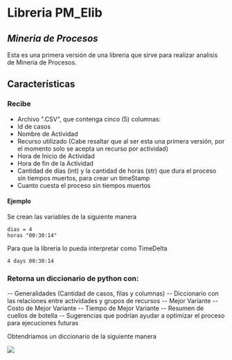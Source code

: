 # Libreria PM_Elib
## _Mineria de Procesos_

Esta es una primera versión de una libreria que sirve para realizar analisis de Mineria de Procesos.

## Características
### Recibe
- Archivo ".CSV", que contenga cinco (5) columnas:
- Id de casos
- Nombre de Actividad
- Recurso utilizado (Cabe resaltar que al ser esta una primera versión, por el momento solo se acepta un recurso por actividad)
- Hora de Inicio de Actividad 
- Hora de fin de la Actividad
- Cantidad de días (int) y la cantidad de horas (str) que dura el proceso sin tiempos muertos, para crear un timeStamp
- Cuanto cuesta el proceso sin tiempos muertos 

#### Ejemplo
Se crean las variables de la siguiente manera
```
dias = 4
horas "00:30:14"
```
Para que la libreria lo pueda interpretar como TimeDelta
```
4 days 00:30:14
```

### Retorna un diccionario de python con:
-- Generalidades (Cantidad de casos, filas y columnas)
-- Diccionario con las relaciones entre actividades y grupos de recursos
-- Mejor Variante
-- Costo de Mejor Variante
-- Tiempo de Mejor Variante
-- Resumen de cuellos de botella
-- Sugerencias que podrían ayudar a optimizar el proceso para ejecuciones futuras


Obtendriamos un diccionario de la siguiente manera

![](https://github.com/edraalfig/prueba/blob/main/Captura.PNG?raw=true)

